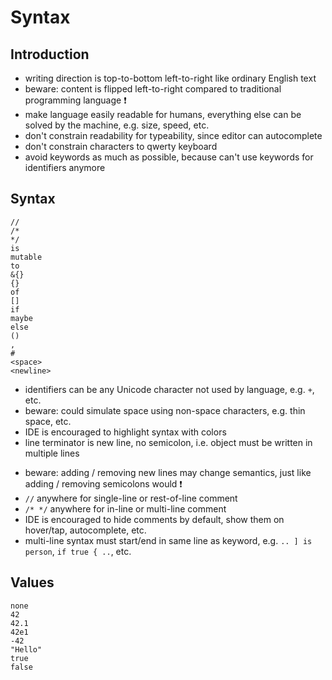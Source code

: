 # Syntax



## Introduction

- writing direction is top-to-bottom left-to-right like ordinary English text
- beware: content is flipped left-to-right compared to traditional programming language ❗️
- make language easily readable for humans, everything else can be solved by the machine, e.g. size, speed, etc.
- don't constrain readability for typeability, since editor can autocomplete
- don't constrain characters to qwerty keyboard
- avoid keywords as much as possible, because can't use keywords for identifiers anymore



## Syntax

```
//
/*
*/
is
mutable
to
&{}
{}
of
[]
if
maybe
else
()
,
#
<space>
<newline>
```

- identifiers can be any Unicode character not used by language, e.g. `+`, etc.
- beware: could simulate space using non-space characters, e.g. thin space, etc.
- IDE is encouraged to highlight syntax with colors
- line terminator is new line, no semicolon, i.e. object must be written in multiple lines
<!-- todo: where allows line breaks and where not? what if a line gets long? Just let editor wrap lines? -->
- beware: adding / removing new lines may change semantics, just like adding / removing semicolons would ❗️
- `//` anywhere for single-line or rest-of-line comment
- `/* */` anywhere for in-line or multi-line comment
- IDE is encouraged to hide comments by default, show them on hover/tap, autocomplete, etc.
- multi-line syntax must start/end in same line as keyword, e.g. `.. ] is person`, `if true { ..`, etc.



## Values

```
none
42
42.1
42e1
-42
"Hello"
true
false
```